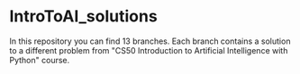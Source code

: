 # IntroToAI_solutions
In this repository you can find 13 branches. 
Each branch contains a solution to a different problem from "CS50 Introduction to Artificial Intelligence with Python" course.
